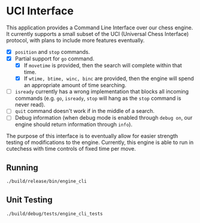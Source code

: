 # UCI Interface

This application provides a Command Line Interface over our chess engine. It currently supports a small subset of the UCI (Universal Chess Interface) protocol, with plans to include more features eventually.

- [x] `position` and `stop` commands.
- [x] Partial support for `go` command.
  - [x] If `movetime` is provided, then the search will complete within that time.
  - [x] If `wtime, btime, winc, binc` are provided, then the engine will spend an appropriate amount of time searching.
- [ ] `isready` currently has a wrong implementation that blocks all incoming commands (e.g. `go`, `isready`, `stop` will hang as the `stop` command is never read).
- [ ] `quit` command doesn't work if in the middle of a search.
- [ ] Debug information (when debug mode is enabled through `debug on`, our engine should return information through `info`).

The purpose of this interface is to eventually allow for easier strength testing of modifications to the engine. Currently, this engine is able to run in cutechess with time controls of fixed time per move.

## Running

```bash
./build/release/bin/engine_cli
```

## Unit Testing

```bash
./build/debug/tests/engine_cli_tests
```
